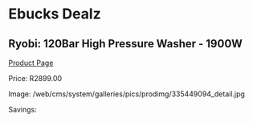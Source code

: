 
# Ebucks Dealz
## Ryobi: 120Bar High Pressure Washer - 1900W
[Product Page](https://www.ebucks.com/web/shop/productSelected.do?prodId=335449094&catId=363410833)

Price: R2899.00

Image: /web/cms/system/galleries/pics/prodimg/335449094_detail.jpg

Savings: 


	